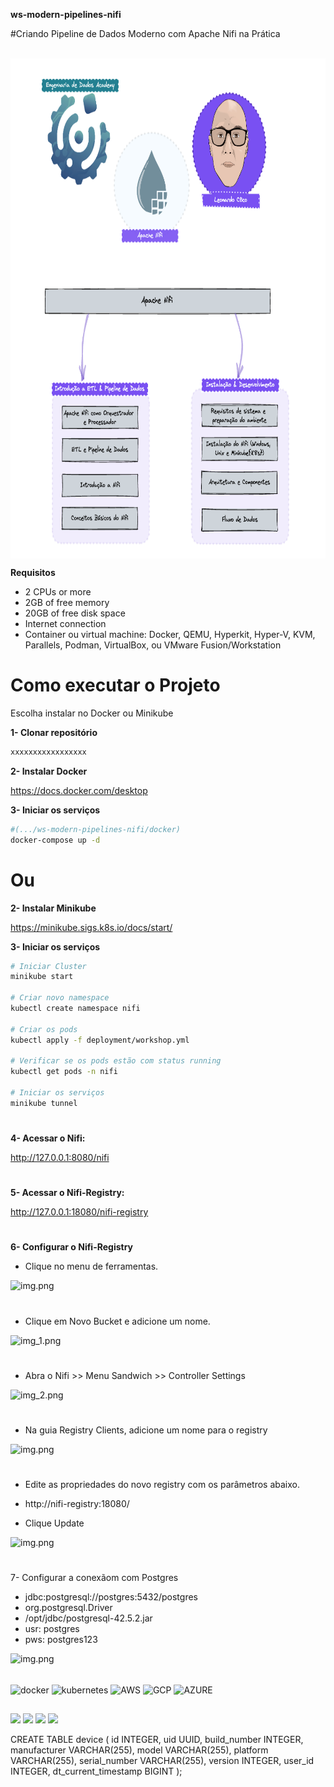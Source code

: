 **ws-modern-pipelines-nifi**



#Criando Pipeline de Dados Moderno com Apache Nifi na Prática

<div style="display: inline_block"><br>
  <img align="center" height="800" width="800" src="./image/roadmap.png">
</div>


**Requisitos**
- 2 CPUs or more
- 2GB of free memory
- 20GB of free disk space
- Internet connection
- Container ou virtual machine: Docker, QEMU, Hyperkit, Hyper-V, KVM, Parallels, Podman, VirtualBox, ou VMware Fusion/Workstation


# Como executar o Projeto
Escolha instalar no Docker ou Minikube


**1- Clonar repositório**
```bash
xxxxxxxxxxxxxxxxx
````

**2- Instalar Docker**

https://docs.docker.com/desktop

**3- Iniciar os serviços**
```bash
#(.../ws-modern-pipelines-nifi/docker)
docker-compose up -d
````
# Ou 

**2- Instalar Minikube**

https://minikube.sigs.k8s.io/docs/start/

**3- Iniciar os serviços**
```bash
# Iniciar Cluster
minikube start

# Criar novo namespace
kubectl create namespace nifi

# Criar os pods
kubectl apply -f deployment/workshop.yml 

# Verificar se os pods estão com status running
kubectl get pods -n nifi

# Iniciar os serviços 
minikube tunnel
````
#
**4- Acessar o Nifi:**

http://127.0.0.1:8080/nifi
#
**5- Acessar o Nifi-Registry:**

http://127.0.0.1:18080/nifi-registry
#
**6- Configurar o Nifi-Registry**

- Clique no menu de ferramentas.

![img.png](image/menu_ferramentas.png)
#
- Clique em Novo Bucket e adicione um nome.

![img_1.png](image/novo_bucket.png)
#
- Abra o Nifi >> Menu Sandwich >> Controller Settings

![img_2.png](image/controller_settings.png)
#
- Na guia Registry Clients, adicione um nome para o registry

![img.png](image/regystri.png)
#
- Edite as propriedades do novo registry com os parâmetros abaixo.

- http://nifi-registry:18080/
- Clique Update

![img.png](image/nifi-registry.png)
#

7- Configurar a conexãom com Postgres

- jdbc:postgresql://postgres:5432/postgres
- org.postgresql.Driver
- /opt/jdbc/postgresql-42.5.2.jar
- usr: postgres
- pws: postgres123



![img.png](image/configure_controller_service_postgres.png)

<div style="display: inline_block"><br>
<img align="center" alt="docker" height="50" width="50" src="https://cdn.jsdelivr.net/gh/devicons/devicon/icons/docker/docker-original-wordmark.svg" />
<img align="center" alt="kubernetes" height="50" width="50" src="https://cdn.jsdelivr.net/gh/devicons/devicon/icons/kubernetes/kubernetes-plain-wordmark.svg" />
<img align="center" alt="AWS" height="60" width="60" src="https://cdn.jsdelivr.net/gh/devicons/devicon/icons/amazonwebservices/amazonwebservices-original-wordmark.svg" />
<img align="center" alt="GCP" height="70" width="70" src="https://cdn.jsdelivr.net/gh/devicons/devicon/icons/googlecloud/googlecloud-original-wordmark.svg" />
<img align="center" alt="AZURE" height="70" width="70" src="https://cdn.jsdelivr.net/gh/devicons/devicon/icons/azure/azure-original-wordmark.svg" />
                    
</div>
  
  ##
<div> 
  <a href="https://www.youtube.com/@engenhariadedadosacademy" target="_blank"><img src="https://img.shields.io/badge/YouTube-FF0000?style=for-the-badge&logo=youtube&logoColor=white" target="_blank"></a>
  <a href="https://www.instagram.com/engenhariadedados/" target="_blank"><img src="https://img.shields.io/badge/-Instagram-%23E4405F?style=for-the-badge&logo=instagram&logoColor=white" target="_blank"></a>
  <a href = "mailto:leonardo.souza@owshq.com"><img src="https://img.shields.io/badge/-Gmail-%23333?style=for-the-badge&logo=gmail&logoColor=white" target="_blank"></a>
  <a href="https://www.linkedin.com/in/leonardo-c%C3%B4co-9863712a/" target="_blank"><img src="https://img.shields.io/badge/-LinkedIn-%230077B5?style=for-the-badge&logo=linkedin&logoColor=white" target="_blank"></a> 
  
</div>


CREATE TABLE device (
    id INTEGER,
    uid UUID,
    build_number INTEGER,
    manufacturer VARCHAR(255),
    model VARCHAR(255),
    platform VARCHAR(255),
    serial_number VARCHAR(255),
    version INTEGER,
    user_id INTEGER,
    dt_current_timestamp BIGINT
);




